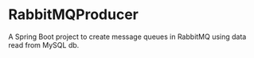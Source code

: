 # RabbitMQProducer
A Spring Boot project to create message queues in RabbitMQ using data read from MySQL db.
